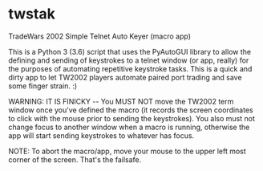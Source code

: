 # twstak
TradeWars 2002 Simple Telnet Auto Keyer (macro app)

This is a Python 3 (3.6) script that uses the PyAutoGUI library to allow the defining and sending of keystrokes to a telnet window (or app, really) for the purposes of automating repetitive keystroke tasks.  This is a quick and dirty app to let TW2002 players automate paired port trading and save some finger strain.  :)

WARNING: IT IS FINICKY -- You MUST NOT move the TW2002 term window once you've defined the macro (it records the screen coordinates to click with the mouse prior to sending the keystrokes).  You also must not change focus to another window when a macro is running, otherwise the app will start sending keystrokes to whatever has focus.

NOTE: To abort the macro/app, move your mouse to the upper left most corner of the screen.  That's the failsafe.
